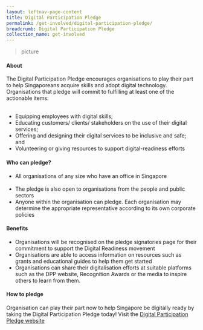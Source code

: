 ```yaml
---
layout: leftnav-page-content
title: Digital Participation Pledge
permalink: /get-involved/digital-participation-pledge/
breadcrumb: Digital Participation Pledge
collection_name: get-involved
---
```


> picture

#### About<br>

The Digital Participation Pledge encourages organisations to play their part to help Singaporeans acquire skills and adopt digital technology.  Organisations that pledge will commit to fulfilling at least one of the actionable items:<br>  
* Equipping employees with digital skills;<br>
* Educating customers/ clients/ stakeholders on the use of their digital services;<br>
* Offering and designing their digital services to be inclusive and safe; and<br>
* Volunteering or giving resources to support digital-readiness efforts<br>

#### Who can pledge?<br>

* All organisations of any size who have an office in Singapore<br> 
* The pledge is also open to organisations from the people and public sectors<br>
* Anyone within the organisation can pledge. Each organisation may determine the appropriate representative according to its own corporate policies<br>

#### Benefits<br>

* Organisations will be recognised on the pledge signatories page for their commitment to support the Digital Readiness movement<br>
* Organisations are able to access information on resources such as grants and educational guides to help them get started<br>
* Organisations can share their digitalisation efforts at suitable platforms such as the DPP website, Recognition Awards or the media to inspire others to learn from them. <br>

#### How to pledge<br>

Organisation can play their part now to help Singapore be digitally ready by taking the Digital Participation Pledge today! Visit the <a href="www.digitalreadiness.sg/pledge" target="_blank">Digital Participation Pledge website</a>
